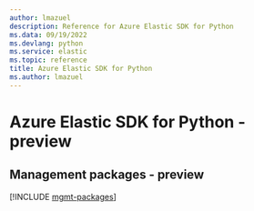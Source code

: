 ```yaml
---
author: lmazuel
description: Reference for Azure Elastic SDK for Python
ms.data: 09/19/2022
ms.devlang: python
ms.service: elastic
ms.topic: reference
title: Azure Elastic SDK for Python
ms.author: lmazuel
---
```

# Azure Elastic SDK for Python - preview

## Management packages - preview
[!INCLUDE [mgmt-packages](elastic-mgmt-index.md)]
